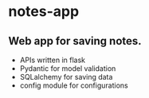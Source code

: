 # notes-app
Web app for saving notes.
---------------------
- APIs written in flask
- Pydantic for model validation
- SQLalchemy for saving data
- config module for configurations
